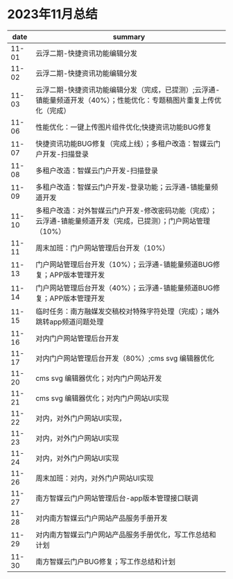 # 2023年11月总结

|date|summary|
| - | - |
| 11-01 | 云浮二期-快捷资讯功能编辑分发|
| 11-02 | 云浮二期-快捷资讯功能编辑分发|
| 11-03 | 云浮二期-快捷资讯功能编辑分发（完成，已提测）;云浮通-镇能量频道开发（40%）；性能优化：专题稿图片重复上传优化（完成）|
| 11-06 | 性能优化：一键上传图片组件优化;快捷资讯功能BUG修复|
| 11-07 | 快捷资讯功能BUG修复（完成上线）；多租户改造：智媒云门户开发-扫描登录|
| 11-08 | 多租户改造：智媒云门户开发-扫描登录|
| 11-09 | 多租户改造：智媒云门户开发-登录功能；云浮通-镇能量频道开发|
| 11-10 | 多租户改造：对外智媒云门户开发-修改密码功能（完成）；云浮通-镇能量频道开发（完成，已提测）；门户网站管理（10%）|
| 11-11 | 周末加班：门户网站管理后台开发（10%）|
| 11-13 | 门户网站管理后台开发（10%）；云浮通-镇能量频道BUG修复；APP版本管理开发|
| 11-14 | 门户网站管理后台开发（40%）；云浮通-镇能量频道BUG修复；APP版本管理开发|
| 11-15 | 临时任务：南方融媒发交稿校对特殊字符处理（完成）；端外跳转app频道问题处理|
| 11-16 | 对内门户网站管理后台开发|
| 11-17 | 对内门户网站管理后台开发（80%）;cms svg 编辑器优化|
| 11-20 | cms svg 编辑器优化；对内门户网站开发|
| 11-21 | cms svg 编辑器优化；对内门户网站UI实现|
| 11-22 | 对内，对外门户网站UI实现，|
| 11-23 | 对内，对外门户网站UI实现|
| 11-24 | 对内，对外门户网站UI实现|
| 11-26 | 周末加班：对内，对外门户网站UI实现|
| 11-27 | 南方智媒云门户网站管理后台-app版本管理接口联调|
| 11-28 | 对内南方智媒云门户网站产品服务手册开发|
| 11-29 | 对内南方智媒云门户网站产品服务手册优化，写工作总结和计划|
| 11-30 | 南方智媒云门户BUG修复；写工作总结和计划|
